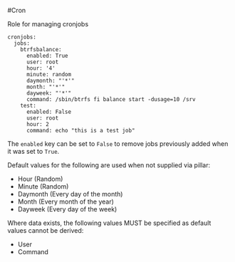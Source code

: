 #Cron 

Role for managing cronjobs

```
cronjobs:
  jobs:
    btrfsbalance:
      enabled: True
      user: root
      hour: '4'
      minute: random
      daymonth: "'*'"
      month: "'*'"
      dayweek: "'*'"
      command: /sbin/btrfs fi balance start -dusage=10 /srv
    test:
      enabled: False
      user: root
      hour: 2
      command: echo "this is a test job"
```

The `enabled` key can be set to `False` to remove jobs previously added when it was set to `True`.

Default values for the following are used when not supplied via pillar:

* Hour      (Random)
* Minute    (Random)
* Daymonth  (Every day of the month)
* Month     (Every month of the year)
* Dayweek   (Every day of the week)

Where data exists, the following values MUST be specified as default values cannot be derived:

* User
* Command
